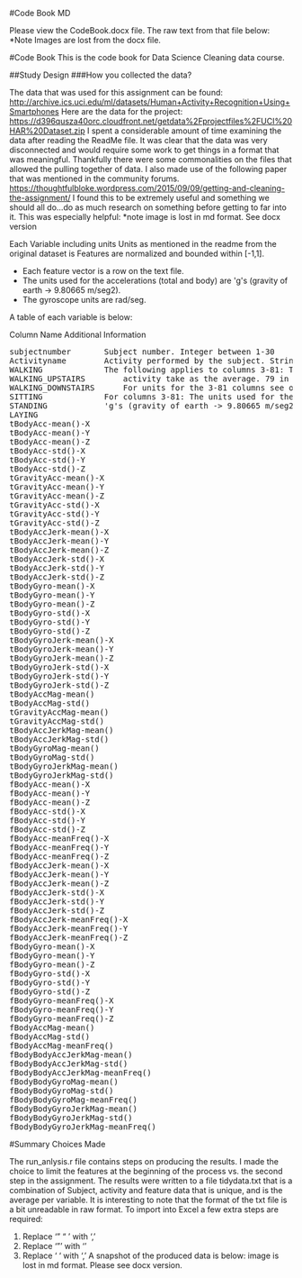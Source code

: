 #Code Book MD

Please view the CodeBook.docx file.  The raw text from that file below:  
*Note Images are lost from the docx file.

#Code Book 
This is the code book for Data Science Cleaning data course.

##Study Design
###How you collected the data?

The data that was used for this assignment can be found: http://archive.ics.uci.edu/ml/datasets/Human+Activity+Recognition+Using+Smartphones 
Here are the data for the project:
https://d396qusza40orc.cloudfront.net/getdata%2Fprojectfiles%2FUCI%20HAR%20Dataset.zip
I spent a considerable amount of time examining the data after reading the ReadMe file.  It was clear that the data was very disconnected and would require some work to get things in a format that was meaningful.  Thankfully there were some commonalities on the files that allowed the pulling together of data.
I also made use of the following paper that was mentioned in the community forums.  https://thoughtfulbloke.wordpress.com/2015/09/09/getting-and-cleaning-the-assignment/
I found this to be extremely useful and something we should all do…do as much research on something before getting to far into it. 
This was especially helpful: *note image is lost in md format.  See docx version
 

Each Variable including units
Units as mentioned in the readme from the original dataset is 
Features are normalized and bounded within [-1,1].
* Each feature vector is a row on the text file.
* The units used for the accelerations (total and body) are 'g's (gravity of earth -> 9.80665 m/seg2).
* The gyroscope units are rad/seg.

A table of each variable is below:

Column Name		Additional Information
<pre>
subjectnumber		Subject number. Integer between 1-30
Activityname		Activity performed by the subject. String and one of the following values:
WALKING				The following applies to columns 3-81: The STD and MEAN values for each subject per 
WALKING_UPSTAIRS		activity take as the average. 79 in total.  
WALKING_DOWNSTAIRS		For units for the 3-81 columns see original documentation: 
SITTING				For columns 3-81: The units used for the accelerations (total and body) are 
STANDING			'g's (gravity of earth -> 9.80665 m/seg2). The gyroscope units are rad/seg.
LAYING
tBodyAcc-mean()-X
tBodyAcc-mean()-Y
tBodyAcc-mean()-Z
tBodyAcc-std()-X
tBodyAcc-std()-Y
tBodyAcc-std()-Z
tGravityAcc-mean()-X
tGravityAcc-mean()-Y
tGravityAcc-mean()-Z
tGravityAcc-std()-X
tGravityAcc-std()-Y
tGravityAcc-std()-Z
tBodyAccJerk-mean()-X
tBodyAccJerk-mean()-Y
tBodyAccJerk-mean()-Z
tBodyAccJerk-std()-X
tBodyAccJerk-std()-Y
tBodyAccJerk-std()-Z
tBodyGyro-mean()-X
tBodyGyro-mean()-Y
tBodyGyro-mean()-Z
tBodyGyro-std()-X
tBodyGyro-std()-Y
tBodyGyro-std()-Z
tBodyGyroJerk-mean()-X
tBodyGyroJerk-mean()-Y
tBodyGyroJerk-mean()-Z
tBodyGyroJerk-std()-X
tBodyGyroJerk-std()-Y
tBodyGyroJerk-std()-Z
tBodyAccMag-mean()
tBodyAccMag-std()
tGravityAccMag-mean()
tGravityAccMag-std()
tBodyAccJerkMag-mean()
tBodyAccJerkMag-std()
tBodyGyroMag-mean()
tBodyGyroMag-std()
tBodyGyroJerkMag-mean()
tBodyGyroJerkMag-std()
fBodyAcc-mean()-X
fBodyAcc-mean()-Y
fBodyAcc-mean()-Z
fBodyAcc-std()-X
fBodyAcc-std()-Y
fBodyAcc-std()-Z
fBodyAcc-meanFreq()-X
fBodyAcc-meanFreq()-Y
fBodyAcc-meanFreq()-Z
fBodyAccJerk-mean()-X
fBodyAccJerk-mean()-Y
fBodyAccJerk-mean()-Z
fBodyAccJerk-std()-X
fBodyAccJerk-std()-Y
fBodyAccJerk-std()-Z
fBodyAccJerk-meanFreq()-X
fBodyAccJerk-meanFreq()-Y
fBodyAccJerk-meanFreq()-Z
fBodyGyro-mean()-X
fBodyGyro-mean()-Y
fBodyGyro-mean()-Z
fBodyGyro-std()-X
fBodyGyro-std()-Y
fBodyGyro-std()-Z
fBodyGyro-meanFreq()-X
fBodyGyro-meanFreq()-Y
fBodyGyro-meanFreq()-Z
fBodyAccMag-mean()
fBodyAccMag-std()
fBodyAccMag-meanFreq()
fBodyBodyAccJerkMag-mean()
fBodyBodyAccJerkMag-std()
fBodyBodyAccJerkMag-meanFreq()
fBodyBodyGyroMag-mean()
fBodyBodyGyroMag-std()
fBodyBodyGyroMag-meanFreq()
fBodyBodyGyroJerkMag-mean()
fBodyBodyGyroJerkMag-std()
fBodyBodyGyroJerkMag-meanFreq()	
</pre>

	


#Summary Choices Made

The run_anlysis.r file contains steps on producing the results.  I made the choice to limit the features at the beginning of the process vs. the second step in the assignment.  The results were written to a file tidydata.txt that is a combination of Subject, activity and feature data that is unique, and is the average per variable.
It is interesting to note that the format of the txt file is a bit unreadable in raw format. To import into Excel a few extra steps are required:
1. Replace ‘” “ ’ with ‘,’
2. Replace ‘”’ with ‘’
3. Replace ‘ ‘ with ‘,’
A snapshot of the produced data is below:  image is lost in md format.  Please see docx version.
 
